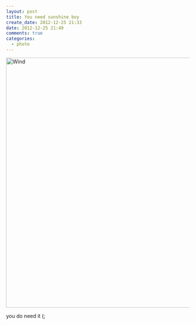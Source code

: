 ```yaml
---
layout: post
title: You need sunshine boy
create_date: 2012-12-25 21:33
date: 2012-12-25 21:49
comments: true
categories:
  - photo
---
```

<a href="http://www.flickr.com/photos/kols/6209939019/" title="Wind by kols, on Flickr">
  <img class="oob" src="http://farm7.staticflickr.com/6106/6209939019_45d6b7341b_b.jpg" width="1024" height="683" alt="Wind">
</a>

you do need it (;
